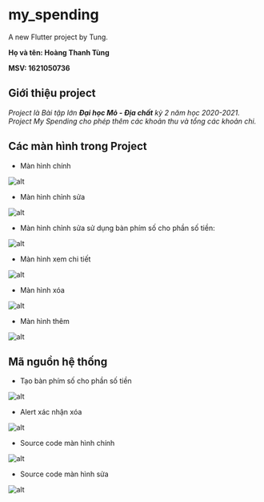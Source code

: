 # my_spending

A new Flutter project by Tung.

**Họ và tên: Hoàng Thanh Tùng**

**MSV: 1621050736**

## Giới thiệu project

*Project là Bài tập lớn ***Đại học Mỏ - Địa chất*** kỳ 2 năm học 2020-2021. Project My Spending cho phép thêm các khoản thu và tổng các khoản chi.*

## Các màn hình trong Project

* Màn hình chính

![alt](\image\mhchinh.jpg)

* Màn hình chỉnh sửa

![alt](\image\chinhsua.jpg)

* Màn hình chỉnh sửa sử dụng bàn phím số cho phần số tiền:

![alt](\image\mhsuact.jpg)

* Màn hình xem chi tiết

![alt](\image\mhxemct.jpg)

* Màn hình xóa

![alt](\image\mhxoa.jpg)

* Màn hình thêm

![alt](\image\mhthem.jpg)

## Mã nguồn hệ thống

* Tạo bàn phím số cho phần số tiền

![alt](\image\ptmhxoa.png)

* Alert xác nhận xóa

![alt](\image\ptmhxoa.png)

* Source code màn hình chính

![alt](\image\ptmhchinh.png)

* Source code màn hình sửa

![alt](\image\ptmhsua.png)

